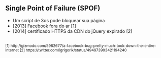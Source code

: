 ## Single Point of Failure (SPOF)

- Um script de 3os pode bloquear sua página
- [2013] Facebook fora do ar [1]
- [2014] certificado HTTPS da CDN do jQuery expirado [2]

<br />
<small>
[1] http://gizmodo.com/5982677/a-facebook-bug-pretty-much-took-down-the-entire-internet
</small>

<small>
[2] https://twitter.com/igrigorik/status/494973903421194240
</small>
